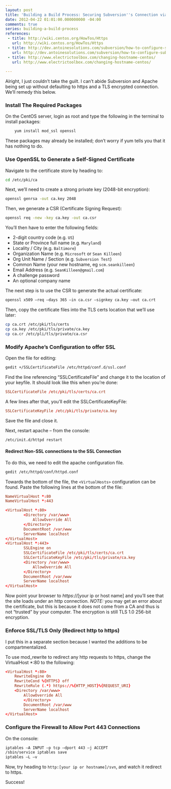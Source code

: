 ```yaml
---
layout: post
title: 'Building a Build Process: Securing Subversion''s Connection via TLS'
date: 2012-04-22 01:01:00.000000000 -04:00
comments: true
series: building-a-build-process
references: 
 - title: http://wiki.centos.org/HowTos/Https
   url: http://wiki.centos.org/HowTos/Https
 - title: http://dev.antoinesolutions.com/subversion/how-to-configure-subversion-on-centos-redhat-linux
   url: http://dev.antoinesolutions.com/subversion/how-to-configure-subversion-on-centos-redhat-linux
 - title: http://www.electrictoolbox.com/changing-hostname-centos/
   url: http://www.electrictoolbox.com/changing-hostname-centos/
   
---
```


Alright, I just couldn’t take the guilt. I can’t abide Subversion and Apache being set up without defaulting to https and a TLS encrypted connection. We’ll remedy this below.

### Install The Required Packages
On the CentOS server, login as root and type the following in the terminal to install packages:

```sh
    yum install mod_ssl openssl
```
    
These packages may already be installed; don’t worry if yum tells you that it has nothing to do.

### Use OpenSSL to Generate a Self-Signed Certificate
Navigate to the certificate store by heading to:

```sh
cd /etc/pki/ca
```

Next, we’ll need to create a strong private key (2048-bit encryption):

```sh
openssl genrsa -out ca.key 2048
```
    
Then, we generate a CSR (Certificate Signing Request):

```sh
openssl req -new -key ca.key -out ca.csr
```
 
You’ll then have to enter the following fields:

* 2-digit country code (e.g. `US`)  
* State or Province full name (e.g. `Maryland`)  
* Locality / City (e.g. `Baltimore`)  
* Organization Name (e.g. `Microsoft` or `Sean Killeen`)  
* Org Unit Name / Section (e.g. `Subversion Test`)  
* Common Name (your new hostname, eg `scm.seankilleen`)  
* Email Address (e.g. `SeanKilleen@gmail.com`)  
* A challenge password  
* An optional company name

The next step is to use the CSR to generate the actual certificate:

```sh
openssl x509 –req –days 365 –in ca.csr –signkey ca.key –out ca.crt
```

Then, copy the certificate files into the TLS certs location that we’ll use later:

```sh
cp ca.crt /etc/pki/tls/certs
cp ca.key /etc/pki/tls/private/ca.key
cp ca.cr /etc/pli/tls/private/ca.csr
```

### Modify Apache’s Configuration to offer SSL
Open the file for editing:

```sh
gedit +/SSLCertificateFile /etc/httpd/conf.d/ssl.conf
```

Find the line referencing “SSLCertificateFile” and change it to the location of your keyfile. It should look like this when you’re done:

```conf
SSLCertificateFile /etc/pki/tls/certs/ca.crt
```

A few lines after that, you’ll edit the SSLCertificateKeyFile:

```conf
SSLCertificateKeyFile /etc/pki/tls/private/ca.key
```

Save the file and close it.

Next, restart apache – from the console:

```sh
/etc/init.d/httpd restart
```

#### Redirect Non-SSL connections to the SSL Connection
To do this, we need to edit the apache configuration file. 

```sh
gedit /etc/httpd/conf/httpd.conf
```

Towards the bottom of the file, the `<VirtualHosts>` configuration can be found.
Paste the following lines at the bottom of the file:

```conf
NameVirtualHost *:80
NameVirtualHost *:443

<VirtualHost *:80>
        <Directory /var/www>
            AllowOverride All
        </Directory>
        DocumentRoot /var/www
        ServerName localhost
</VirtualHost>
<VirtualHost *:443>
        SSLEngine on
        SSLCertificateFile /etc/pki/tls/certs/ca.crt
        SSLCertificateKeyFile /etc/pki/tls/private/ca.key
        <Directory /var/www>
            AllowOverride All
        </Directory>
        DocumentRoot /var/www
        ServerName localhost
</VirtualHost>
```

Now point your browser to *https*://[your ip or host name] and you’ll see that the site loads under an http connection. *NOTE:* you may get an error about the certificate, but this is because it does not come from a CA and thus is not “trusted” by your computer. The encryption is still TLS 1.0 256-bit encryption.

### Enforce SSL/TLS Only (Redirect http to https)
I put this in a separate section because I wanted the additions to be compartmentalized.

To use mod_rewrite to redirect any http requests to https, change the VirtualHost *:80 to the following:

```conf
<VirtualHost *:80>
    RewriteEngine On
    RewriteCond %{HTTPS} off
    RewriteRule (.*) https://%{HTTP_HOST}%{REQUEST_URI}
    <Directory /var/www>
        AllowOverride All
        </Directory>
        DocumentRoot /var/www
        ServerName localhost
</VirtualHost>
```

### Configure the Firewall to Allow Port 443 Connections
On the console:

```sh
iptables –A INPUT –p tcp –dport 443 –j ACCEPT
/sbin/service iptables save
iptables –L –v
```

Now, try heading to `http:[your ip or hostname]/svn`, and watch it redirect to https. 

Success! 